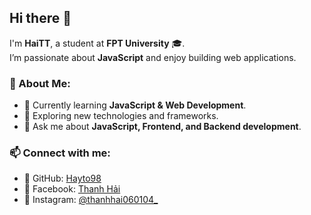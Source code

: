 ## Hi there 👋  

I'm **HaiTT**, a student at **FPT University** 🎓.  
I’m passionate about **JavaScript** and enjoy building web applications.  

### 🚀 About Me:  
- 🌱 Currently learning **JavaScript & Web Development**.  
- 🔭 Exploring new technologies and frameworks.  
- 💬 Ask me about **JavaScript, Frontend, and Backend development**.  

### 📫 Connect with me:  
- 🔗 GitHub: [Hayto98](https://github.com/Hayto98)  
- 📘 Facebook: [Thanh Hải](https://www.facebook.com/thanh.hai.81426/)  
- 📸 Instagram: [@thanhhai060104_](https://www.instagram.com/thanhhai060104_/)

 
